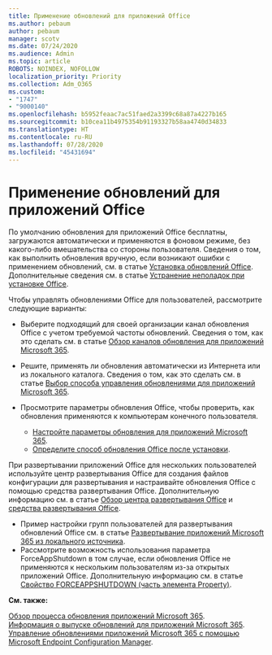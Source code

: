 ```yaml
---
title: Применение обновлений для приложений Office
ms.author: pebaum
author: pebaum
manager: scotv
ms.date: 07/24/2020
ms.audience: Admin
ms.topic: article
ROBOTS: NOINDEX, NOFOLLOW
localization_priority: Priority
ms.collection: Adm_O365
ms.custom:
- "1747"
- "9000140"
ms.openlocfilehash: b5952feaac7ac51faed2a3399c68a87a4227b165
ms.sourcegitcommit: b10cea11b4975354b91193327b58aa4740d34833
ms.translationtype: HT
ms.contentlocale: ru-RU
ms.lasthandoff: 07/28/2020
ms.locfileid: "45431694"
---
```

# <a name="apply-updates-for-office-apps"></a>Применение обновлений для приложений Office

По умолчанию обновления для приложений Office бесплатны, загружаются автоматически и применяются в фоновом режиме, без какого-либо вмешательства со стороны пользователя. Сведения о том, как выполнить обновления вручную, если возникают ошибки с применением обновлений, см. в статье [Установка обновлений Office](https://support.office.com/article/install-office-updates-2ab296f3-7f03-43a2-8e50-46de917611c5). Дополнительные сведения см. в статье [Устранение неполадок при установке Office](https://support.microsoft.com/office/troubleshoot-installing-office-35ff2def-e0b2-4dac-9784-4cf212c1f6c2?ui=en-us&rs=en-us&ad=us#O365Plans=signinorgid).

Чтобы управлять обновлениями Office для пользователей, рассмотрите следующие варианты:

- Выберите подходящий для своей организации канал обновления Office с учетом требуемой частоты обновлений. Сведения о том, как это сделать см. в статье [Обзор каналов обновления для приложений Microsoft 365](https://docs.microsoft.com/deployoffice/overview-of-update-channels-for-office-365-proplus).

- Решите, применять ли обновления автоматически из Интернета или из локального каталога. Сведения о том, как это сделать см. в статье [Выбор способа управления обновлениями для приложений Microsoft 365](https://docs.microsoft.com/deployoffice/choose-how-to-manage-updates-to-office-365-proplus).

- Просмотрите параметры обновления Office, чтобы проверить, как обновления применяются к компьютерам конечного пользователя.

    - [Настройте параметры обновления для приложений Microsoft 365](https://docs.microsoft.com/deployoffice/configure-update-settings-for-office-365-proplus).
    - [Определите способ обновления Office после установки](https://docs.microsoft.com/deployoffice/configuration-options-for-the-office-2016-deployment-tool#updates-element).

При развертывании приложений Office для нескольких пользователей используйте центр развертывания Office для создания файлов конфигурации для развертывания и настраивайте обновления Office с помощью средства развертывания Office. Дополнительную информацию см. в статье [Обзор центра развертывания Office](https://docs.microsoft.com/DeployOffice/overview-of-the-office-customization-tool-for-click-to-run) и [средства развертывания Office](https://go.microsoft.com/fwlink/p/?LinkID=626065).

- Пример настройки групп пользователей для развертывания обновлений Office см. в статье [Развертывание приложений Microsoft 365 из локального источника](https://docs.microsoft.com/deployoffice/deploy-office-365-proplus-from-a-local-source).
-   Рассмотрите возможность использования параметра ForceAppShutdown в том случае, если обновления Office не применяются к нескольким пользователям из-за открытых приложений Office. Дополнительную информацию см. в статье [Свойство FORCEAPPSHUTDOWN (часть элемента Property)](https://docs.microsoft.com/deployoffice/configuration-options-for-the-office-2016-deployment-tool#forceappshutdown-property-part-of-property-element). 

**См. также:**

[Обзор процесса обновления приложений Microsoft 365](https://docs.microsoft.com/deployoffice/overview-of-the-update-process-for-office-365-proplus).  
[Информация о выпуске обновлений для приложений Microsoft 365](https://docs.microsoft.com/officeupdates/release-notes-office365-proplus).  
[Управление обновлениями приложений Microsoft 365 с помощью Microsoft Endpoint Configuration Manager](https://docs.microsoft.com/deployoffice/manage-updates-to-office-365-proplus-with-system-center-configuration-manager).  
